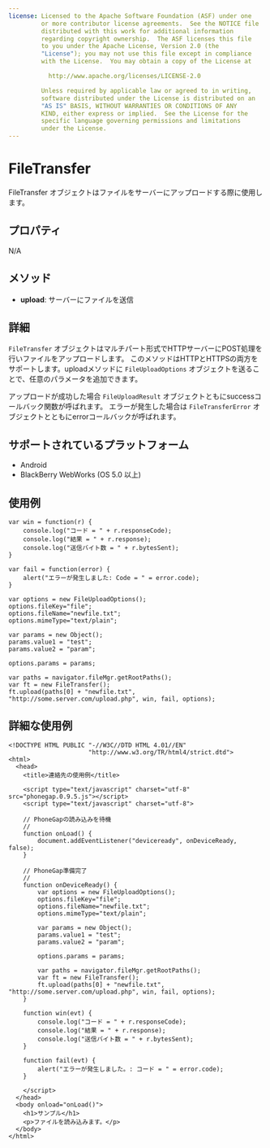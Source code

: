 ```yaml
---
license: Licensed to the Apache Software Foundation (ASF) under one
         or more contributor license agreements.  See the NOTICE file
         distributed with this work for additional information
         regarding copyright ownership.  The ASF licenses this file
         to you under the Apache License, Version 2.0 (the
         "License"); you may not use this file except in compliance
         with the License.  You may obtain a copy of the License at

           http://www.apache.org/licenses/LICENSE-2.0

         Unless required by applicable law or agreed to in writing,
         software distributed under the License is distributed on an
         "AS IS" BASIS, WITHOUT WARRANTIES OR CONDITIONS OF ANY
         KIND, either express or implied.  See the License for the
         specific language governing permissions and limitations
         under the License.
---
```


FileTransfer
==========

FileTransfer オブジェクトはファイルをサーバーにアップロードする際に使用します。

プロパティ
----------

N/A

メソッド
-------

- __upload__: サーバーにファイルを送信

詳細
-------

`FileTransfer` オブジェクトはマルチパート形式でHTTPサーバーにPOST処理を行いファイルをアップロードします。
このメソッドはHTTPとHTTPSの両方をサポートします。uploadメソッドに `FileUploadOptions` オブジェクトを送ることで、任意のパラメータを追加できます。

アップロードが成功した場合 `FileUploadResult` オブジェクトともにsuccessコールバック関数が呼ばれます。
エラーが発生した場合は `FileTransferError` オブジェクトとともにerrorコールバックが呼ばれます。

サポートされているプラットフォーム
-------------------

- Android
- BlackBerry WebWorks (OS 5.0 以上)

使用例
------------------------------
	
  	var win = function(r) {
        console.log("コード = " + r.responseCode);
        console.log("結果 = " + r.response);
        console.log("送信バイト数 = " + r.bytesSent);
	}
	
    var fail = function(error) {
        alert("エラーが発生しました: Code = " = error.code);
    }
	
	var options = new FileUploadOptions();
	options.fileKey="file";
	options.fileName="newfile.txt";
	options.mimeType="text/plain";

    var params = new Object();
	params.value1 = "test";
	params.value2 = "param";
		
	options.params = params;
	
	var paths = navigator.fileMgr.getRootPaths();
	var ft = new FileTransfer();
    ft.upload(paths[0] + "newfile.txt", "http://some.server.com/upload.php", win, fail, options);
    
詳細な使用例
------------

    <!DOCTYPE HTML PUBLIC "-//W3C//DTD HTML 4.01//EN"
                          "http://www.w3.org/TR/html4/strict.dtd">
    <html>
      <head>
        <title>連絡先の使用例</title>

        <script type="text/javascript" charset="utf-8" src="phonegap.0.9.5.js"></script>
        <script type="text/javascript" charset="utf-8">

        // PhoneGapの読み込みを待機
        //
        function onLoad() {
            document.addEventListener("deviceready", onDeviceReady, false);
        }

        // PhoneGap準備完了
        //
        function onDeviceReady() {
			var options = new FileUploadOptions();
			options.fileKey="file";
			options.fileName="newfile.txt";
			options.mimeType="text/plain";

    		var params = new Object();
			params.value1 = "test";
			params.value2 = "param";
		
			options.params = params;
	
			var paths = navigator.fileMgr.getRootPaths();
			var ft = new FileTransfer();
    		ft.upload(paths[0] + "newfile.txt", "http://some.server.com/upload.php", win, fail, options);
        }

		function win(evt) {
        	console.log("コード = " + r.responseCode);
        	console.log("結果 = " + r.response);
        	console.log("送信バイト数 = " + r.bytesSent);
		}
		
		function fail(evt) {
        	alert("エラーが発生しました。: コード = " = error.code);
		}
		
        </script>
      </head>
      <body onload="onLoad()">
        <h1>サンプル</h1>
        <p>ファイルを読み込みます。</p>
      </body>
    </html>